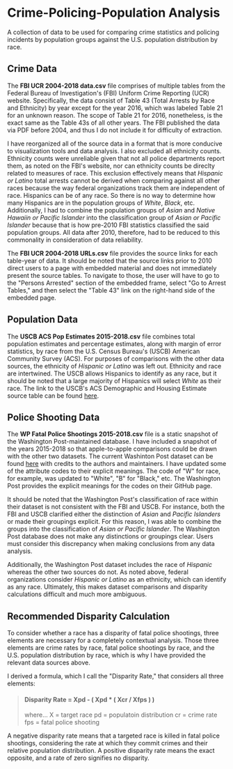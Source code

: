 # Crime-Policing-Population Analysis
A collection of data to be used for comparing crime statistics and policing incidents by population groups against the U.S. population distribution by race.

## Crime Data
The **FBI UCR 2004-2018 data.csv** file comprises of multiple tables from the Federal Bureau of Investigation's (FBI) Uniform Crime Reporting (UCR) website. Specifically, the data consist of Table 43 (Total Arrests by Race and Ethnicity) by year except for the year 2016, which was labeled Table 21 for an unknown reason. The scope of Table 21 for 2016, nonetheless, is the exact same as the Table 43s of all other years. The FBI published the data via PDF before 2004, and thus I do not include it for difficulty of extraction.

I have reorganized all of the source data in a format that is more conducive to visualization tools and data analysis. I also excluded all ethnicity counts. Ethnicity counts were unreliable given that not all police departments report them, as noted on the FBI's website, nor can ethnicity counts be direclty related to measures of race. This exclusion effectively means that *Hispanic or Latino* total arrests cannot be derived when comparing against all other races because the way federal organizations track them are independent of race. Hispanics can be of any race. So there is no way to determine how many Hispanics are in the population groups of *White*, *Black*, etc. Additionally, I had to combine the population groups of *Asian* and *Native Hawaiin or Pacific Islander* into the classification group of *Asian or Pacific Islander* because that is how pre-2010 FBI statistics classified the said population groups. All data after 2010, therefore, had to be reduced to this commonality in consideration of data reliability.

The **FBI UCR 2004-2018 URLs.csv** file provides the source links for each table-year of data. It should be noted that the source links prior to 2010 direct users to a page with embedded material and does not immediately present the source tables. To navigate to those, the user will have to go to the "Persons Arrested" section of the embedded frame, select "Go to Arrest Tables," and then select the "Table 43" link on the right-hand side of the embedded page.

## Population Data
The **USCB ACS Pop Estimates 2015-2018.csv** file combines total population estimates and percentage estimates, along with margin of error statistics, by race from the U.S. Census Bureau's (USCB) American Community Survey (ACS). For purposes of comparisons with the other data sources, the ethnicity of *Hispanic or Latino* was left out. Ethnicity and race are intertwined. The USCB allows Hispanics to identify as any race, but it should be noted that a large majority of Hispanics will select *White* as their race. The link to the USCB's ACS Demographic and Housing Estimate source table can be found [here](https://data.census.gov/cedsci/table?d=ACS%205-Year%20Estimates%20Data%20Profiles&table=DP05&tid=ACSDP5Y2018.DP05&vintage=2010).

## Police Shooting Data
The **WP Fatal Police Shootings 2015-2018.csv** file is a static snapshot of the Washington Post-maintained database. I have included a snapshot of the years 2015-2018 so that apple-to-apple comparisons could be drawn with the other two datasets. The current Washinton Post dataset can be found [here](https://github.com/washingtonpost/data-police-shootings) with credits to the authors and maintainers. I have updated some of the attribute codes to their explicit meanings. The code of "W" for race, for example, was updated to "White", "B" for "Black," etc. The Washington Post provides the explicit meanings for the codes on their GitHub page.

It should be noted that the Washington Post's classification of race within their dataset is not consistent with the FBI and USCB. For instance, both the FBI and USCB clarified either the distinction of *Asian* and *Pacific Islanders* or made their groupings explicit. For this reason, I was able to combine the groups into the classification of *Asian or Pacific Islander*. The Washington Post database does not make any distinctions or groupings clear. Users must consider this discrepancy when making conclusions from any data analysis.

Additionally, the Washington Post dataset includes the race of *Hispanic* whereas the other two sources do not. As noted above, federal organizations consider *Hispanic or Latino* as an ethnicity, which can identify as any race. Ultimately, this makes dataset comparisons and disparity calculations difficult and much more ambiguous.

## Recommended Disparity Calculation
To consider whether a race has a disparity of fatal police shootings, three elements are necessary for a completely contextual analysis. Those three elements are crime rates by race, fatal police shootings by race, and the U.S. population distribution by race, which is why I have provided the relevant data sources above.

I derived a formula, which I call the "Disparity Rate," that considers all three elements:

> #### Disparity Rate = Xpd - ( Xpd * ( Xcr / Xfps ) )
> where...
> X = target race
> pd = populatoin distribution
> cr = crime rate
> fps = fatal police shooting

A negative disparity rate means that a targeted race is killed in fatal police shootings, considering the rate at which they commit crimes and their relative population distribution. A positive disparity rate means the exact opposite, and a rate of zero signifies no disparity.
